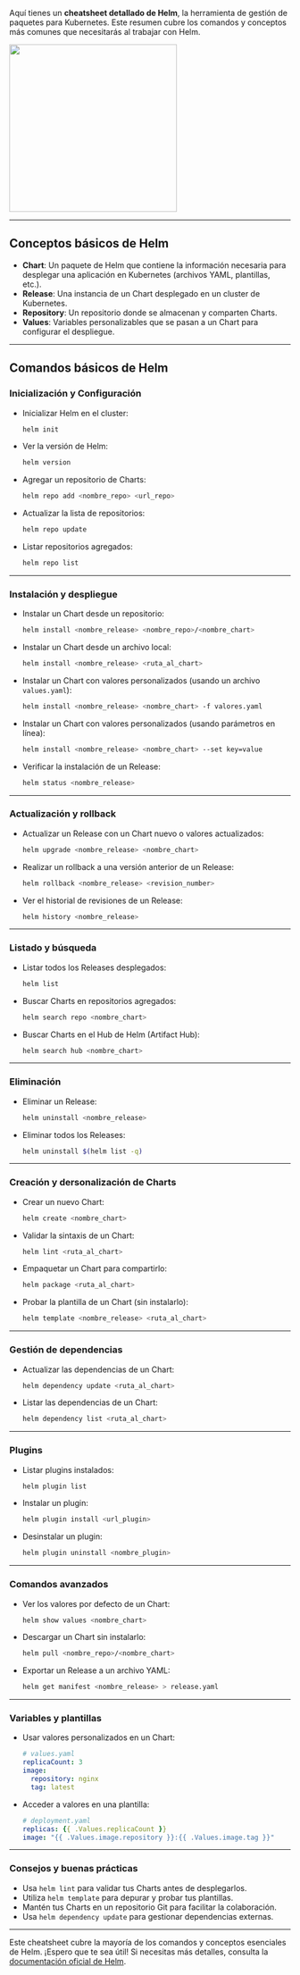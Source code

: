 Aquí tienes un **cheatsheet detallado de Helm**, la herramienta de gestión de paquetes para Kubernetes. Este resumen cubre los comandos y conceptos más comunes que necesitarás al trabajar con Helm.

<img src="https://icons.veryicon.com/png/o/business/vscode-program-item-icon/helm-1.png" width="300" height="300"/>

---


## **Conceptos básicos de Helm**
- **Chart**: Un paquete de Helm que contiene la información necesaria para desplegar una aplicación en Kubernetes (archivos YAML, plantillas, etc.).
- **Release**: Una instancia de un Chart desplegado en un cluster de Kubernetes.
- **Repository**: Un repositorio donde se almacenan y comparten Charts.
- **Values**: Variables personalizables que se pasan a un Chart para configurar el despliegue.

---

## **Comandos básicos de Helm**

### **Inicialización y Configuración**
- Inicializar Helm en el cluster:
  ```bash
  helm init
  ```
- Ver la versión de Helm:
  ```bash
  helm version
  ```
- Agregar un repositorio de Charts:
  ```bash
  helm repo add <nombre_repo> <url_repo>
  ```
- Actualizar la lista de repositorios:
  ```bash
  helm repo update
  ```
- Listar repositorios agregados:
  ```bash
  helm repo list
  ```

---

### **Instalación y despliegue**
- Instalar un Chart desde un repositorio:
  ```bash
  helm install <nombre_release> <nombre_repo>/<nombre_chart>
  ```
- Instalar un Chart desde un archivo local:
  ```bash
  helm install <nombre_release> <ruta_al_chart>
  ```
- Instalar un Chart con valores personalizados (usando un archivo `values.yaml`):
  ```bash
  helm install <nombre_release> <nombre_chart> -f valores.yaml
  ```
- Instalar un Chart con valores personalizados (usando parámetros en línea):
  ```bash
  helm install <nombre_release> <nombre_chart> --set key=value
  ```
- Verificar la instalación de un Release:
  ```bash
  helm status <nombre_release>
  ```

---

### **Actualización y rollback**
- Actualizar un Release con un Chart nuevo o valores actualizados:
  ```bash
  helm upgrade <nombre_release> <nombre_chart>
  ```
- Realizar un rollback a una versión anterior de un Release:
  ```bash
  helm rollback <nombre_release> <revision_number>
  ```
- Ver el historial de revisiones de un Release:
  ```bash
  helm history <nombre_release>
  ```

---

### **Listado y búsqueda**
- Listar todos los Releases desplegados:
  ```bash
  helm list
  ```
- Buscar Charts en repositorios agregados:
  ```bash
  helm search repo <nombre_chart>
  ```
- Buscar Charts en el Hub de Helm (Artifact Hub):
  ```bash
  helm search hub <nombre_chart>
  ```

---

### **Eliminación**
- Eliminar un Release:
  ```bash
  helm uninstall <nombre_release>
  ```
- Eliminar todos los Releases:
  ```bash
  helm uninstall $(helm list -q)
  ```

---

### **Creación y dersonalización de Charts**
- Crear un nuevo Chart:
  ```bash
  helm create <nombre_chart>
  ```
- Validar la sintaxis de un Chart:
  ```bash
  helm lint <ruta_al_chart>
  ```
- Empaquetar un Chart para compartirlo:
  ```bash
  helm package <ruta_al_chart>
  ```
- Probar la plantilla de un Chart (sin instalarlo):
  ```bash
  helm template <nombre_release> <ruta_al_chart>
  ```

---

### **Gestión de dependencias**
- Actualizar las dependencias de un Chart:
  ```bash
  helm dependency update <ruta_al_chart>
  ```
- Listar las dependencias de un Chart:
  ```bash
  helm dependency list <ruta_al_chart>
  ```

---

### **Plugins**
- Listar plugins instalados:
  ```bash
  helm plugin list
  ```
- Instalar un plugin:
  ```bash
  helm plugin install <url_plugin>
  ```
- Desinstalar un plugin:
  ```bash
  helm plugin uninstall <nombre_plugin>
  ```

---

### **Comandos avanzados**
- Ver los valores por defecto de un Chart:
  ```bash
  helm show values <nombre_chart>
  ```
- Descargar un Chart sin instalarlo:
  ```bash
  helm pull <nombre_repo>/<nombre_chart>
  ```
- Exportar un Release a un archivo YAML:
  ```bash
  helm get manifest <nombre_release> > release.yaml
  ```

---

### **Variables y plantillas**
- Usar valores personalizados en un Chart:
  ```yaml
  # values.yaml
  replicaCount: 3
  image:
    repository: nginx
    tag: latest
  ```
- Acceder a valores en una plantilla:
  ```yaml
  # deployment.yaml
  replicas: {{ .Values.replicaCount }}
  image: "{{ .Values.image.repository }}:{{ .Values.image.tag }}"
  ```

---

### **Consejos y buenas prácticas**
- Usa `helm lint` para validar tus Charts antes de desplegarlos.
- Utiliza `helm template` para depurar y probar tus plantillas.
- Mantén tus Charts en un repositorio Git para facilitar la colaboración.
- Usa `helm dependency update` para gestionar dependencias externas.

---

Este cheatsheet cubre la mayoría de los comandos y conceptos esenciales de Helm. ¡Espero que te sea útil! Si necesitas más detalles, consulta la [documentación oficial de Helm](https://helm.sh/docs/).
